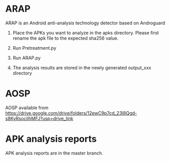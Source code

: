 # ARAP
ARAP is an Android anti-analysis technology detector based on Androguard

1. Place the APKs you want to analyze in the apks directory.
   Please first rename the apk file to the expected sha256 value.
   
2. Run Pretreatment.py
   
3. Run ARAP.py
   
4. The analysis results are stored in the newly generated output_xxx directory


# AOSP
AOSP available from https://drive.google.com/drive/folders/12ewC9p7cd_23I8Qgd-s8KyRsociIhMFJ?usp=drive_link

# APK analysis reports
APK analysis reports are in the master branch.
